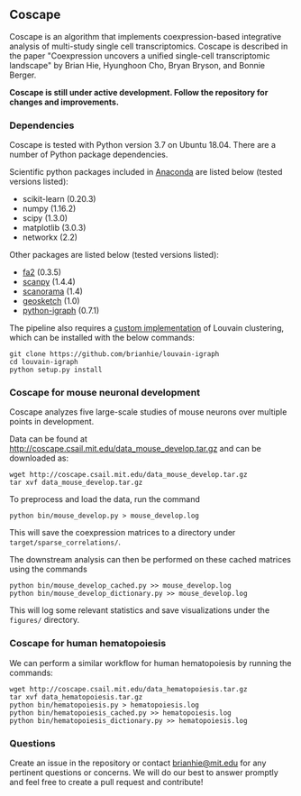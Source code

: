 
## Coscape

Coscape is an algorithm that implements coexpression-based integrative analysis of multi-study single cell transcriptomics. Coscape is described in the paper "Coexpression uncovers a unified single-cell transcriptomic landscape" by Brian Hie, Hyunghoon Cho, Bryan Bryson, and Bonnie Berger.

**Coscape is still under active development. Follow the repository for changes and improvements.**

### Dependencies

Coscape is tested with Python version 3.7 on Ubuntu 18.04. There are a number of Python package dependencies.

Scientific python packages included in [Anaconda](https://www.anaconda.com/distribution/) are listed below (tested versions listed):
- scikit-learn (0.20.3)
- numpy (1.16.2)
- scipy (1.3.0)
- matplotlib (3.0.3)
- networkx (2.2)

Other packages are listed below (tested versions listed):
- [fa2](https://github.com/bhargavchippada/forceatlas2) (0.3.5)
- [scanpy](https://scanpy.readthedocs.io/en/stable/) (1.4.4)
- [scanorama](https://github.com/brianhie/scanorama) (1.4)
- [geosketch](https://github.com/brianhie/geosketch) (1.0)
- [python-igraph](https://igraph.org/python/) (0.7.1)

The pipeline also requires a [custom implementation](https://github.com/brianhie/louvain-igraph) of Louvain clustering, which can be installed with the below commands:
```
git clone https://github.com/brianhie/louvain-igraph
cd louvain-igraph
python setup.py install
```

### Coscape for mouse neuronal development

Coscape analyzes five large-scale studies of mouse neurons over multiple points in development.

Data can be found at http://coscape.csail.mit.edu/data_mouse_develop.tar.gz and can be downloaded as:
```
wget http://coscape.csail.mit.edu/data_mouse_develop.tar.gz
tar xvf data_mouse_develop.tar.gz
```

To preprocess and load the data, run the command
```
python bin/mouse_develop.py > mouse_develop.log
```

This will save the coexpression matrices to a directory under `target/sparse_correlations/`.

The downstream analysis can then be performed on these cached matrices using the commands
```
python bin/mouse_develop_cached.py >> mouse_develop.log
python bin/mouse_develop_dictionary.py >> mouse_develop.log
```
This will log some relevant statistics and save visualizations under the `figures/` directory.


### Coscape for human hematopoiesis

We can perform a similar workflow for human hematopoiesis by running the commands:
```
wget http://coscape.csail.mit.edu/data_hematopoiesis.tar.gz
tar xvf data_hematopoiesis.tar.gz
python bin/hematopoiesis.py > hematopoiesis.log
python bin/hematopoiesis_cached.py >> hematopoiesis.log
python bin/hematopoiesis_dictionary.py >> hematopoiesis.log
```

### Questions

Create an issue in the repository or contact brianhie@mit.edu for any pertinent questions or concerns. We will do our best to answer promptly and feel free to create a pull request and contribute!

